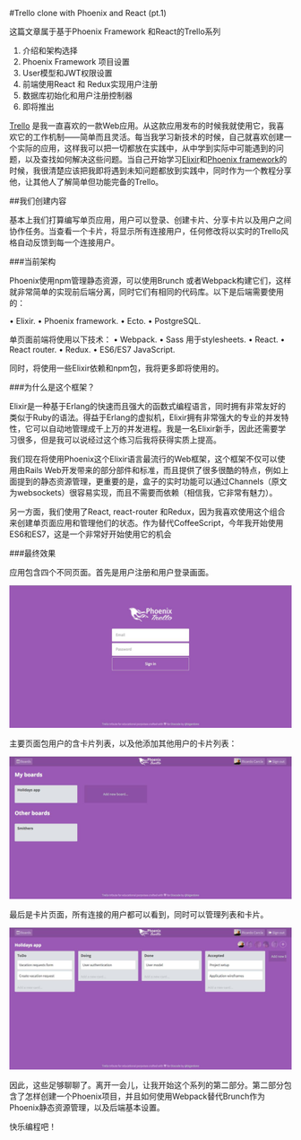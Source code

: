 #Trello clone with Phoenix and React (pt.1)

这篇文章属于基于Phoenix Framework 和React的Trello系列    

1. 介绍和架构选择
2. Phoenix Framework 项目设置
3. User模型和JWT权限设置
4. 前端使用React 和 Redux实现用户注册
5. 数据库初始化和用户注册控制器
6. 即将推出

[Trello](https://trello.com/) 是我一直喜欢的一款Web应用。从这款应用发布的时候我就使用它，我喜欢它的工作机制——简单而且灵活。每当我学习新技术的时候，自己就喜欢创建一个实际的应用，这样我可以把一切都放在实践中，从中学到实际中可能遇到的问题，以及查找如何解决这些问题。当自己开始学习[Elixir](http://elixir-lang.org/)和[Phoenix framework](http://www.phoenixframework.org/)的时候，我很清楚应该把我即将遇到未知问题都放到实践中，同时作为一个教程分享他，让其他人了解简单但功能完备的Trello。

##我们创建内容

基本上我们打算编写单页应用，用户可以登录、创建卡片、分享卡片以及用户之间协作任务。当查看一个卡片，将显示所有连接用户，任何修改将以实时的Trello风格自动反馈到每一个连接用户。

###当前架构

Phoenix使用npm管理静态资源，可以使用Brunch 或者Webpack构建它们，这样就非常简单的实现前后端分离，同时它们有相同的代码库。以下是后端需要使用的：

• Elixir.
• Phoenix framework.
• Ecto.
• PostgreSQL.

单页面前端将使用以下技术：
• Webpack.
• Sass 用于stylesheets.
• React.
• React router.
• Redux.
• ES6/ES7 JavaScript.

同时，将使用一些Elixir依赖和npm包，我将更多即将使用的。

###为什么是这个框架？

Elixir是一种基于Erlang的快速而且强大的函数式编程语言，同时拥有非常友好的类似于Ruby的语法。得益于Erlang的虚拟机，Elixir拥有非常强大的专业的并发特性，它可以自动地管理成千上万的并发进程。我是一名Elixir新手，因此还需要学习很多，但是我可以说经过这个练习后我将获得实质上提高。    

我们现在将使用Phoenix这个Elixir语言最流行的Web框架，这个框架不仅可以使用由Rails Web开发带来的部分部件和标准，而且提供了很多很酷的特点，例如上面提到的静态资源管理，更重要的是，盒子的实时功能可以通过Channels（原文为websockets）很容易实现，而且不需要而依赖（相信我，它非常有魅力）。    

另一方面，我们使用了React, react-router 和Redux，因为我喜欢使用这个组合来创建单页面应用和管理他们的状态。作为替代CoffeeScript，今年我开始使用ES6和ES7，这是一个非常好开始使用它的机会

###最终效果

应用包含四个不同页面。首先是用户注册和用户登录画面。    

 ![登录画面](/images/part1/sign-in.jpg)    

主要页面包用户的含卡片列表，以及他添加其他用户的卡片列表：    

 ![卡片画面](/images/part1/boards.jpg)     

最后是卡片页面，所有连接的用户都可以看到，同时可以管理列表和卡片。     

  ![卡片内容](/images/part1/show-board.jpg)    

因此，这些足够聊聊了。离开一会儿，让我开始这个系列的第二部分。第二部分包含了怎样创建一个Phoenix项目，并且如何使用Webpack替代Brunch作为Phoenix静态资源管理，以及后端基本设置。    

快乐编程吧！
